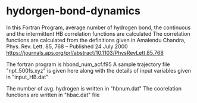 # hydorgen-bond-dynamics
In this Fortran Program, average number of hydrogen bond, the continuous and the intermittent HB correlation functions are calculated
The correlation functions are calculated from the definitions given in Amalendu Chandra, Phys. Rev. Lett. 85, 768 – Published 24 July 2000
https://journals.aps.org/prl/abstract/10.1103/PhysRevLett.85.768

The fortran program is hbond_num_acf.f95 
A sample trajectory file "npt_500fs.xyz" is given here along with the details of input variables given in "input_HB.dat"

The number of avg. hydrogen is written in "hbnum.dat"
The coorelation functions are written in "hbac.dat" file
